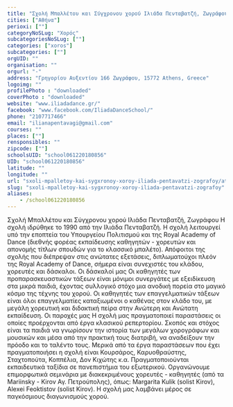 ```yaml
---
title: "Σχολή Μπαλλέτου και Σύγχρονου χορού Ιλιάδα Πενταβατζή, Ζωγράφου"
cities: ["Αθήνα"]
perioxi: [""]
categoryNoSLug: "Χορός"
subcategoriesNoSLug: [""]
categories: ["xoros"]
subcategories: [""]
orgUID: ""
organisation: ""
orgurl: "-"
address: "Γρηγορίου Αυξεντίου 166 Ζωγράφου, 15772 Athens, Greece"
logoimg: ""
profilePhoto : "downloaded"
coverPhoto : "downloaded"
website: "www.iliadadance.gr/"
facebook: "www.facebook.com/IliadaDanceSchool/"
phone: "2107717466"
email: "ilianapentavagi@gmail.com"
courses: ""
places: [""]
rensponsibles: ""
zipcode: [""]
schoolsUID: "school061220180856"
UID: "school061220180856"
latitude: ""
longitude: ""
url: "sxoli-mpalletoy-kai-sygxronoy-xoroy-iliada-pentavatzi-zografoy/athina/xoros/"
slug: "sxoli-mpalletoy-kai-sygxronoy-xoroy-iliada-pentavatzi-zografoy"
aliases:
    - /school061220180856
---
```





Σχολή Μπαλλέτου και Σύγχρονου χορού Ιλιάδα Πενταβατζή, Ζωγράφου Η σχολή ιδρύθηκε το 1990 από την Ιλιάδα Πενταβατζή. Η σχολή λειτουργεί υπό την εποπτεία του Υπουργείου Πολιτισμού και της Royal Academy of Dance (διεθνής φορέας εκπαίδευσης καθηγητών - χορευτών και απονομής τίτλων σπουδών για το κλασσικό μπαλέτο). Απόφοιτοι της σχολής που διέπρεψαν στις ανώτατες εξετάσεις, διπλωματούχοι πλεόν της Royal Academy of Dance, σήμερα είναι συνεχιστές του κλάδου, χορευτές και δάσκαλοι. Οι δάσκαλοί μας Οι καθηγητές των προπαρασκευαστικών τάξεων είναι μόνιμοι συνεργάτες με εξειδίκευση στα μικρά παιδιά, έχοντας συλλογικό στόχο μια ανοδική πορεία στο μαγικό κόσμο της τέχνης του χορού. Οι καθηγητές των επαγγελματικών τάξεων είναι όλοι επαγγελματίες καταξιωμένοι ο καθένας στον κλάδο του, με μεγάλη χορευτική και διδακτική πείρα στην Ανώτερη και Ανώτατη εκπαίδευση. Οι παροχές μας Η σχολή μας πραγματοποιεί παραστάσεις οι οποίες προέρχονται από έργα κλασικού ρεπερτορίου. Σκοπός και στόχος είναι τα παιδιά να γνωρίσουν την ιστορία των μεγάλων χορογράφων και μουσικών και μέσα από την πρακτική τους διατριβή, να αναδείξουν την πρόοδο και το ταλέντο τους. Μερικά από τα έργα παραστάσεων που έχει πραγματοποιήσει η σχολή είναι Κουρσάρος, Καρυοθραύστης, Σταχτοπούτα, Κοππέλια, Δον Κιχώτης κ.α. Πραγματοποιούνται εκπαιδευτικά ταξίδια σε πανεπιστήμια του εξωτερικού. Οργανώνουμε επιμορφωτικά σεμινάρια με διακεκριμένους χορευτές - καθηγητές (από τα Mariinsky - Kirov Αγ. Πετρούπολης), όπως: Margarita Kulik (solist Kirov), Alexei Feoktistov (solist Kirov). Η σχολή μας λαμβάνει μέρος σε παγκόσμιους διαγωνισμούς χορού.